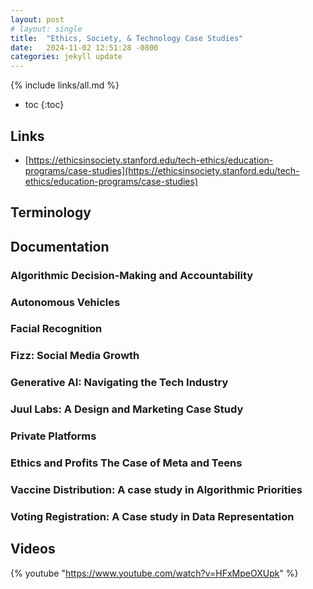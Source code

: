 ```yaml
---
layout: post
# layout: single
title:  "Ethics, Society, & Technology Case Studies"
date:   2024-11-02 12:51:28 -0800
categories: jekyll update
---
```


{% include links/all.md %}

* toc
{:toc}


## Links

 * [https://ethicsinsociety.stanford.edu/tech-ethics/education-programs/case-studies](https://ethicsinsociety.stanford.edu/tech-ethics/education-programs/case-studies)

## Terminology

## Documentation

### Algorithmic Decision-Making and Accountability

### Autonomous Vehicles

### Facial Recognition

### Fizz: Social Media Growth

### Generative AI: Navigating the Tech Industry

### Juul Labs: A Design and Marketing Case Study

### Private Platforms

### Ethics and Profits The Case of Meta and Teens

### Vaccine Distribution: A case study in Algorithmic Priorities

### Voting Registration: A Case study in Data Representation

## Videos

 {% youtube "https://www.youtube.com/watch?v=HFxMpeOXUpk" %}

